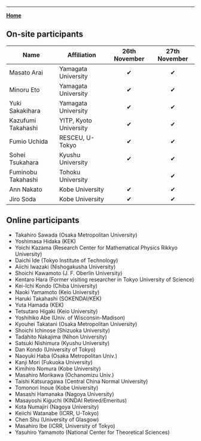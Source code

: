 ---

[**Home**](index)

## On-site participants

| Name |  Affiliation | 26th November | 27th November |
| ---- | ---- | :----: | :----: |
| Masato Arai | Yamagata University | ✔ | ✔ |
| Minoru Eto | Yamagata University | ✔ | ✔ |
| Yuki Sakakihara | Yamagata University | ✔ | ✔ |
| Kazufumi Takahashi | YITP, Kyoto University | ✔ | ✔ |
| Fumio Uchida | RESCEU, U-Tokyo | ✔ | ✔ |
| Sohei Tsukahara | Kyushu University | ✔ | ✔ |
| Fuminobu Takahashi | Tohoku University |  | ✔ |
| Ann Nakato | Kobe University | ✔ | ✔ |
| Jiro Soda | Kobe University | ✔ | ✔ |

## Online participants

- Takahiro Sawada (Osaka Metropolitan University)
- Yoshimasa Hidaka (KEK)
- Yoichi Kazama (Research Center for Mathematical Physics Rikkyo University)
- Daichi Ide (Tokyo Institute of Technology)
- Aiichi Iwazaki (Nishogakusha University)
- Shoichi Kawamoto (J. F. Oberlin University)
- Kentaro Hara (Former visiting researcher in Tokyo University of Science)
- Kei-Ichi Kondo (Chiba University)
- Naoki Yamamoto (Keio University)
- Haruki Takahashi (SOKENDAI/KEK)
- Yuta Hamada (KEK)
- Tetsutaro Higaki (Keio University)
- Yoshihiko Abe (Univ. of Wisconsin-Madison)
- Kyouhei Takatani (Osaka Metropolitan University)
- Shoichi Ichinose (Shizuoka University)
- Tadahito Nakajima (Nihon University)
- Satsuki Nishimura (Kyushu University)
- Dan Kondo (University of Tokyo)
- Naoyuki Haba (Osaka Metropolitan Univ.)
- Kanji Mori (Fukuoka University)
- Kimihiro Nomura (Kobe University)
- Masahiro Morikawa (Ochanomizu Univ.)
- Taishi Katsuragawa (Central China Normal University)
- Tomonori Inoue (Kobe University)
- Masashi Hamanaka (Nagoya University)
- Masayoshi Kiguchi (KINDAI Retired/Emeritus)
- Kota Numajiri (Nagoya University)
- Keiichi Watanabe (ICRR, U-Tokyo)
- Chen Shu (University of Glasgow)
- Masahiro Ibe (ICRR, University of Tokyo)
- Yasuhiro Yamamoto (National Center for Theoretical Sciences)
